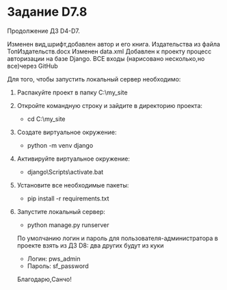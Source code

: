 # Задание D7.8

Продолжение ДЗ D4-D7.

Изменен вид,шрифт,добавлен автор и его книга.
Издательства из файла ТопИздательств.docx
Изменен data.xml
Добавлен к проекту процесс авторизации на базе Django.
ВСЕ входы (нарисовано несколько,но все)через GitHub

Для того, чтобы запустить локальный сервер необходимо:
1) Распакуйте проект в папку C:\my_site
2) Откройте командную строку и зайдите в директорию проекта:
   - cd C:\my_site
3) Создате виртуальное окружение:
   - python -m venv django
4) Активируйте виртуальное окружение:
   - django\Scripts\activate.bat
5) Установите все необходимые пакеты:
   - pip install -r requirements.txt
6) Запустите локальный сервер:
   - python manage.py runserver

   По умолчанию логин и пароль для пользователя-администратора в проекте взять из ДЗ D8:
   два других будут из куки
   - Логин: pws_admin
   - Пароль: sf_password 
   
  












   Благодарю,Cанчо! 
